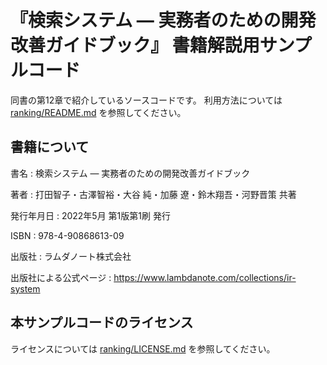 # 『検索システム ― 実務者のための開発改善ガイドブック』 書籍解説用サンプルコード

同書の第12章で紹介しているソースコードです。
利用方法については [ranking/README.md](ranking/README.md) を参照してください。

## 書籍について

書名
: 検索システム ― 実務者のための開発改善ガイドブック

著者
: 打田智子・古澤智裕・大谷 純・加藤 遼・鈴木翔吾・河野晋策 共著

発行年月日
: 2022年5月 第1版第1刷 発行

ISBN
: 978-4-90868613-09

出版社
: ラムダノート株式会社

出版社による公式ページ
: https://www.lambdanote.com/collections/ir-system

## 本サンプルコードのライセンス

ライセンスについては [ranking/LICENSE.md](ranking/LICENSE.md) を参照してください。
